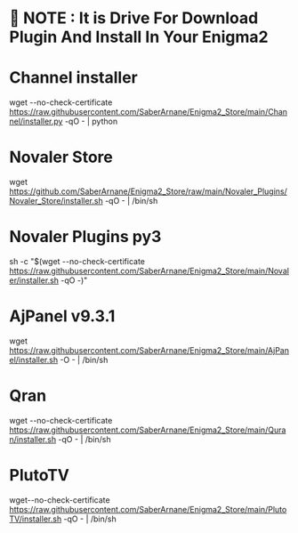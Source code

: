 # 📢 NOTE : It is Drive For Download Plugin And Install In Your Enigma2

# Channel installer
wget --no-check-certificate https://raw.githubusercontent.com/SaberArnane/Enigma2_Store/main/Channel/installer.py -qO - | python

# Novaler Store 
wget https://github.com/SaberArnane/Enigma2_Store/raw/main/Novaler_Plugins/Novaler_Store/installer.sh -qO - | /bin/sh

# Novaler Plugins py3 

sh -c "$(wget --no-check-certificate https://raw.githubusercontent.com/SaberArnane/Enigma2_Store/main/Novaler/installer.sh -qO -)"

# AjPanel v9.3.1

wget https://raw.githubusercontent.com/SaberArnane/Enigma2_Store/main/AjPanel/installer.sh -O - | /bin/sh

# Qran
wget --no-check-certificate https://raw.githubusercontent.com/SaberArnane/Enigma2_Store/main/Quran/installer.sh -qO - | /bin/sh

# PlutoTV
wget--no-check-certificate https://raw.githubusercontent.com/SaberArnane/Enigma2_Store/main/PlutoTV/installer.sh -qO - | /bin/sh
